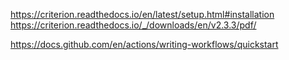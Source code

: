 https://criterion.readthedocs.io/en/latest/setup.html#installation
https://criterion.readthedocs.io/_/downloads/en/v2.3.3/pdf/


https://docs.github.com/en/actions/writing-workflows/quickstart